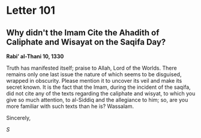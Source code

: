 Letter 101
==========

Why didn't the Imam Cite the Ahadith of Caliphate and Wisayat on the Saqifa Day?
--------------------------------------------------------------------------------

**Rabi’ al-Thani 10, 1330**

Truth has manifested itself; praise to Allah, Lord of the Worlds. There
remains only one last issue the nature of which seems to be disguised,
wrapped in obscurity. Please mention it to uncover its veil and make its
secret known. It is the fact that the Imam, during the incident of the
saqifa, did not cite any of the texts regarding the caliphate and
wisyat, to which you give so much attention, to al-Siddiq and the
allegiance to him; so, are you more familiar with such texts than he is?
Wassalam.

Sincerely,

*S*


